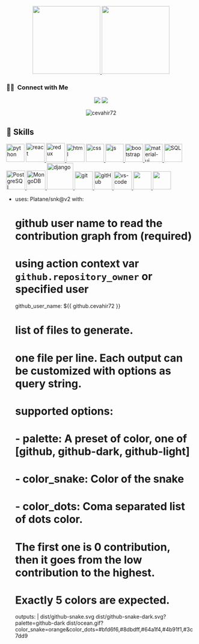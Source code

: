 <p align="center">
  <a href="https://github.com/cevahir72">
      <img height="180em" src="https://github-readme-stats-eight-theta.vercel.app/api?username=cevahir72&show_icons=true&theme=algolia&include_all_commits=true&count_private=true"/>
    <img height="180em" src="https://github-readme-stats-eight-theta.vercel.app/api/top-langs/?username=cevahir72&layout=compact&langs_count=8&theme=algolia"/>
  </a>
</p>

### 🤝🏻 &nbsp;Connect with Me

<p align="center">
<a href="https://www.linkedin.com/in/mevlut-keles-435607215"><img src="https://img.shields.io/badge/-Mevlut%20KELES-0077B5?style=flat&logo=Linkedin&logoColor=white"/></a>
<a href="mailto:kelesmevlut71@gmail.com.tr"><img src="https://img.shields.io/badge/-kelesmevlut71@gmail.com.tr-D14836?style=flat&logo=Gmail&logoColor=white"/></a>
</p>

<p align="center"> <img src="https://komarev.com/ghpvc/?username=cevahir72&label=Profile%20views&color=0e75b6&style=flat" alt="cevahir72" /> </p>

## 🚀 Skills
<p>
 <a href="#" target="_blank"> <img src="https://logos-world.net/wp-content/uploads/2021/10/Python-Symbol.png" alt="python" height="48"/></a> 
<a href="#" target="_blank"> <img src="https://cdn.icon-icons.com/icons2/2415/PNG/512/react_original_wordmark_logo_icon_146375.png" alt="react" width="50"/> </a>
<!--  <a href="#" target="_blank"> <img src="https://www.pngkit.com/png/detail/373-3738691_react-native-svg-transformer-allows-you-import-svg.png" alt="react-native" width="45"/> </a>  -->
<a href="#" target="_blank"> <img src="https://upload.wikimedia.org/wikipedia/commons/4/49/Redux.png" alt="redux" height="50"/> </a>
<!--  <a href="#" target="_blank"> <img src="https://cdn.icon-icons.com/icons2/2415/PNG/512/nodejs_original_logo_icon_146411.png" alt="node-js" height="50"/> </a>  -->
<!--  <a href="#" target="_blank"> <img src="https://miro.medium.com/max/875/0*r1BTGwo9cd8IGNQQ.jpeg" alt="express" height="50" /> </a>  -->
 <a href="#" target="_blank"><img src="https://upload.wikimedia.org/wikipedia/commons/thumb/6/61/HTML5_logo_and_wordmark.svg/1200px-HTML5_logo_and_wordmark.svg.png" alt="html" height="48"/></a> 
 <a href="#" target="_blank"> <img src="https://upload.wikimedia.org/wikipedia/commons/thumb/d/d5/CSS3_logo_and_wordmark.svg/1200px-CSS3_logo_and_wordmark.svg.png" alt="css" height="48"/> </a> 
<a href="#" target="_blank"> <img src="https://cdn.icon-icons.com/icons2/2108/PNG/512/javascript_icon_130900.png" alt="js" height="48"/> </a>
<a href="#" target="_blank"> <img src="https://cdn.icon-icons.com/icons2/2415/PNG/512/bootstrap_plain_wordmark_logo_icon_146620.png" alt="bootstrap" height="48"/> </a> 
<a href="#" target="_blank"> <img src="https://seeklogo.com/images/M/material-ui-logo-5BDCB9BA8F-seeklogo.com.png" alt="material-ui" height="48"/> </a>
<a href="#" target="_blank"> <img src="https://www.pngplay.com/wp-content/uploads/7/Database-Logo-Download-Free-PNG.png" alt="SQL" height="48"/> </a>
<a href="#" target="_blank"> <img src="https://www.vectorlogo.zone/logos/postgresql/postgresql-ar21.svg" alt="PostgreSQL" height="50"/> </a>
<a href="#" target="_blank"> <img src="https://www.vectorlogo.zone/logos/mongodb/mongodb-ar21.svg" alt="MongoDB" height="50"/> </a>
<a href="#" target="_blank"> <img src="https://cdn.icon-icons.com/icons2/2415/PNG/512/django_plain_logo_icon_146558.png" alt="django" height="70"/> </a>
 <a href="#" target="_blank"> <img src="https://www.vectorlogo.zone/logos/git-scm/git-scm-icon.svg" alt="git" height="48"/> </a> 
 <a href="#" target="_blank"> <img src="https://github.githubassets.com/images/modules/logos_page/Octocat.png" alt="gitHub" height="48"/> </a> 
 <a href="#" target="_blank"> <img src="https://cdn.icon-icons.com/icons2/2107/PNG/512/file_type_vscode_icon_130084.png" alt="vs-code" height="48"/> </a>
 <a href="#" target="_blank"> <img src="https://user-images.githubusercontent.com/94930605/160258720-2a39e2f4-cb61-4b1a-9303-db050ffaa003.png" height="48"/> </a>  
 <a href="#" target="_blank"> <img src="https://logos-marcas.com/wp-content/uploads/2021/03/Jira-Emblema.png" height="48"/> </a>
</p>

- uses: Platane/snk@v2
  with:
    # github user name to read the contribution graph from (**required**)
    # using action context var `github.repository_owner` or specified user
    github_user_name: ${{ github.cevahir72 }}

    # list of files to generate.
    # one file per line. Each output can be customized with options as query string.
    #
    #  supported options:
    #  - palette:     A preset of color, one of [github, github-dark, github-light]
    #  - color_snake: Color of the snake
    #  - color_dots:  Coma separated list of dots color.
    #                 The first one is 0 contribution, then it goes from the low contribution to the highest.
    #                 Exactly 5 colors are expected.
    outputs: |
      dist/github-snake.svg
      dist/github-snake-dark.svg?palette=github-dark
      dist/ocean.gif?color_snake=orange&color_dots=#bfd6f6,#8dbdff,#64a1f4,#4b91f1,#3c7dd9
